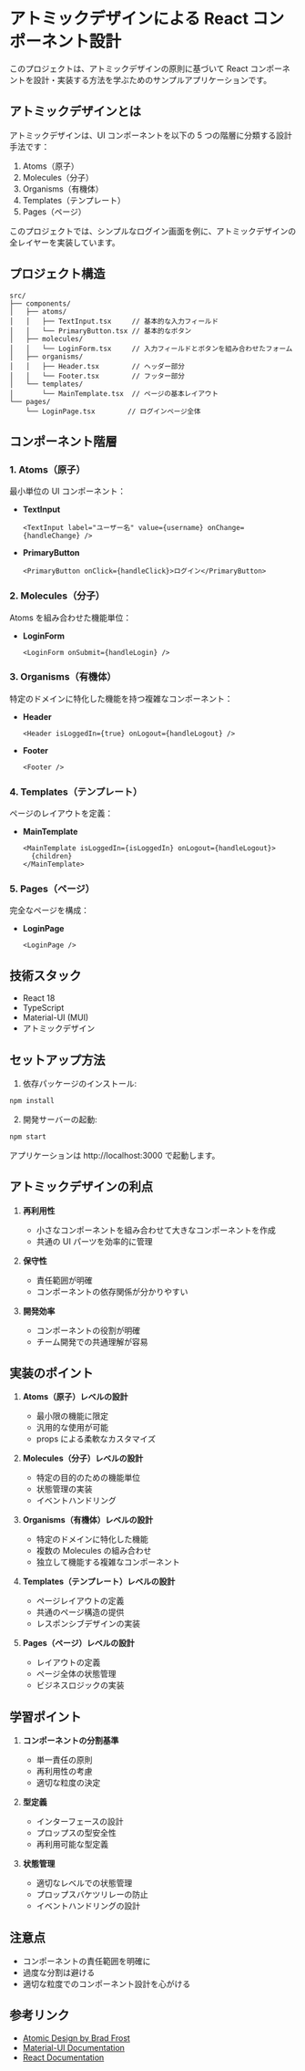 # アトミックデザインによる React コンポーネント設計

このプロジェクトは、アトミックデザインの原則に基づいて React コンポーネントを設計・実装する方法を学ぶためのサンプルアプリケーションです。

## アトミックデザインとは

アトミックデザインは、UI コンポーネントを以下の 5 つの階層に分類する設計手法です：

1. Atoms（原子）
2. Molecules（分子）
3. Organisms（有機体）
4. Templates（テンプレート）
5. Pages（ページ）

このプロジェクトでは、シンプルなログイン画面を例に、アトミックデザインの全レイヤーを実装しています。

## プロジェクト構造

```
src/
├── components/
│   ├── atoms/
│   │   ├── TextInput.tsx     // 基本的な入力フィールド
│   │   └── PrimaryButton.tsx // 基本的なボタン
│   ├── molecules/
│   │   └── LoginForm.tsx     // 入力フィールドとボタンを組み合わせたフォーム
│   ├── organisms/
│   │   ├── Header.tsx        // ヘッダー部分
│   │   └── Footer.tsx        // フッター部分
│   └── templates/
│       └── MainTemplate.tsx  // ページの基本レイアウト
└── pages/
    └── LoginPage.tsx        // ログインページ全体
```

## コンポーネント階層

### 1. Atoms（原子）

最小単位の UI コンポーネント：

- **TextInput**

  ```tsx
  <TextInput label="ユーザー名" value={username} onChange={handleChange} />
  ```

- **PrimaryButton**
  ```tsx
  <PrimaryButton onClick={handleClick}>ログイン</PrimaryButton>
  ```

### 2. Molecules（分子）

Atoms を組み合わせた機能単位：

- **LoginForm**
  ```tsx
  <LoginForm onSubmit={handleLogin} />
  ```

### 3. Organisms（有機体）

特定のドメインに特化した機能を持つ複雑なコンポーネント：

- **Header**

  ```tsx
  <Header isLoggedIn={true} onLogout={handleLogout} />
  ```

- **Footer**
  ```tsx
  <Footer />
  ```

### 4. Templates（テンプレート）

ページのレイアウトを定義：

- **MainTemplate**
  ```tsx
  <MainTemplate isLoggedIn={isLoggedIn} onLogout={handleLogout}>
    {children}
  </MainTemplate>
  ```

### 5. Pages（ページ）

完全なページを構成：

- **LoginPage**
  ```tsx
  <LoginPage />
  ```

## 技術スタック

- React 18
- TypeScript
- Material-UI (MUI)
- アトミックデザイン

## セットアップ方法

1. 依存パッケージのインストール:

```bash
npm install
```

2. 開発サーバーの起動:

```bash
npm start
```

アプリケーションは http://localhost:3000 で起動します。

## アトミックデザインの利点

1. **再利用性**

   - 小さなコンポーネントを組み合わせて大きなコンポーネントを作成
   - 共通の UI パーツを効率的に管理

2. **保守性**

   - 責任範囲が明確
   - コンポーネントの依存関係が分かりやすい

3. **開発効率**
   - コンポーネントの役割が明確
   - チーム開発での共通理解が容易

## 実装のポイント

1. **Atoms（原子）レベルの設計**

   - 最小限の機能に限定
   - 汎用的な使用が可能
   - props による柔軟なカスタマイズ

2. **Molecules（分子）レベルの設計**

   - 特定の目的のための機能単位
   - 状態管理の実装
   - イベントハンドリング

3. **Organisms（有機体）レベルの設計**

   - 特定のドメインに特化した機能
   - 複数の Molecules の組み合わせ
   - 独立して機能する複雑なコンポーネント

4. **Templates（テンプレート）レベルの設計**

   - ページレイアウトの定義
   - 共通のページ構造の提供
   - レスポンシブデザインの実装

5. **Pages（ページ）レベルの設計**
   - レイアウトの定義
   - ページ全体の状態管理
   - ビジネスロジックの実装

## 学習ポイント

1. **コンポーネントの分割基準**

   - 単一責任の原則
   - 再利用性の考慮
   - 適切な粒度の決定

2. **型定義**

   - インターフェースの設計
   - プロップスの型安全性
   - 再利用可能な型定義

3. **状態管理**
   - 適切なレベルでの状態管理
   - プロップスバケツリレーの防止
   - イベントハンドリングの設計

## 注意点

- コンポーネントの責任範囲を明確に
- 過度な分割は避ける
- 適切な粒度でのコンポーネント設計を心がける

## 参考リンク

- [Atomic Design by Brad Frost](https://bradfrost.com/blog/post/atomic-web-design/)
- [Material-UI Documentation](https://mui.com/)
- [React Documentation](https://react.dev/)
